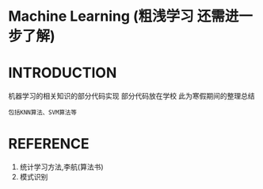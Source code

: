 # Machine Learning (粗浅学习 还需进一步了解)

# INTRODUCTION

机器学习的相关知识的部分代码实现  部分代码放在学校 此为寒假期间的整理总结

```
包括KNN算法、SVM算法等
```

# REFERENCE

1. 统计学习方法,李航(算法书)
2. 模式识别
